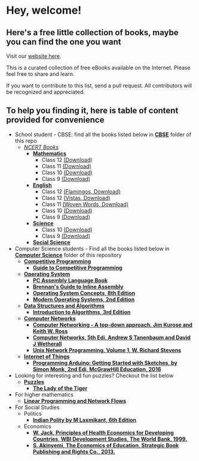# Hey, welcome!
## Here's a free little collection of books, maybe you can find the one you want
Visit our [website here](https://world-org.github.io/Books/).

This is a curated collection of free eBooks available on the Internet. Please feel free to share and learn.

If you want to contribute to this list, send a pull request. All contributors will be recognized and appreciated.

## To help you finding it, here is table of content provided for convenience

* School student - CBSE: find all the books listed below in [**CBSE**](/CBSE) folder of this repo
    * [*NCERT Books*](/CBSE)
        * [**Mathematics**](/CBSE/NCERT/Mathematics)
            * Class 12 [(Download)](https://ncert.nic.in/textbook/pdf/kemh1dd.zip)
            * Class 11 [(Download)](https://ncert.nic.in/textbook/pdf/kemh1dd.zip)
            * Class 10 [(Download)](https://ncert.nic.in/textbook/pdf/kemh1dd.zip)
            * Class 9 [(Download)](https://ncert.nic.in/textbook/pdf/kemh1dd.zip)
        * [**English**](/CBSE/NCERT/English)
            * Class 12 [(Flamingos, Download)](https://ncert.nic.in/textbook/pdf/lefl1dd.zip)
            * Class 12 [(Vistas, Download)](https://ncert.nic.in/textbook/pdf/levt1dd.zip)
            * Class 11 [(Woven Words, Download)](https://ncert.nic.in/textbook/pdf/keww1dd.zip)
            * Class 10 [(Download)](https://ncert.nic.in/textbook/pdf/jeff1dd.zip)
            * Class 9 [(Download)](https://ncert.nic.in/textbook/pdf/iebe1dd.zip)
        * [**Science**](/CBSE/NCERT/English)
            * Class 10 [(Download)](https://ncert.nic.in/textbook/pdf/jesc1dd.zip)
            * Class 9 [(Download)](https://ncert.nic.in/textbook/pdf/iesc1dd.zip)
        * [**Social Science**](/CBSE/NCERT/Social-Science)
* Computer Science students - Find all the books listed below in [**Computer Science**](/Computer-Science) folder of this repository
    * [**Competitive Programming**](https://github.com/Swastyy/Books/tree/master/Computer%20Science/Competitive%20Programming)
        * [**Guide to Competitive Programming**](https://github.com/Swastyy/Books/blob/master/Computer%20Science/Competitive%20Programming/Guide-to-Competitive-Programming-Learning-and-improving-Algorithms-through-Contests(1).pdf)
    * [**Operating System**](https://github.com/World-org/Books/tree/master/Computer%20Science/Operating%20System)
        * [**PC Assembly Language Book**](https://pdos.csail.mit.edu/6.828/2014/xv6/book-rev8.pdf)
        * [**Brennan's Guide to Inline Assembly**](http://www.delorie.com/djgpp/doc/brennan/brennan_att_inline_djgpp.html)
        * [**Operating System Concepts, 8th Edition**](http://web.cse.ohio-state.edu/~soundarajan.1/courses/3430/silberschatz8thedition.pdf)
        * [**Modern Operating Systems, 2nd Edition**](http://web.ist.utl.pt/~fabio.ferreira/material/so/Modern%20Operating%20Systems%202nd%20Ed%20by%20Tanenbaum%20(with%20pdf%20index).pdf)
    * [**Data Structures and Algorithms**](https://github.com/World-org/Books/tree/master/Computer%20Science/Data%20Structures%20and%20Algorithms)
        * [**Introduction to Algorithms, 3rd Edition**](https://github.com/World-org/Books/blob/master/Computer%20Science/Data%20Structures%20and%20Algorithms/Introduction_to_algorithms-3rd%20Edition.pdf)
    * [**Computer Networks**]()
        * [**Computer Networking - A top-down approach, Jim Kurose and Keith W. Ross**](https://drive.google.com/file/d/1FGcphXORI6yBGkYopZPFEMdmV1lSMp_D/view?usp=sharing)
        * [**Computer Networks, 5th Edi, Andrew S Tanenbaum and David J Wetherall**](https://www.mbit.edu.in/wp-content/uploads/2020/05/Computer-Networks-5th-Edition.pdf)
        * [**Unix Network Programming, Volume 1, W. Richard Stevens**](https://mathcs.clarku.edu/~jbreecher/cs280/UNIX%20Network%20Programming(Volume1,3rd).pdf)
    * [**Internet of Things**]()
        * [**Programming Arduino: Getting Started with Sketches, by Simon Monk, 2nd Edi, McGrawHill Education, 2016**]()
* Looking for interesting and fun puzzles? Checkout the list below
    * [**Puzzles**](https://github.com/World-org/Books/tree/master/Puzzles)
        * [**The Lady of the Tiger**](https://pdos.csail.mit.edu/6.828/2014/xv6/book-rev8.pdf)
* For higher mathematics
    * [**Linear Programming and Network Flows**](https://github.com/World-org/Books/blob/master/Mathematics/Linear%20Programming%20and%20Network%20Flows.pdf)
* For Social Studies
    * Politics
        * [**Indian Polity by M Laxmikant, 6th Edition**](https://drive.google.com/file/d/1ZlLBfOgc5MwXGEvd7uVULL98aavqoWet/view)
    * Economics
        * [**W. Jack, Principles of Health Economics for Developing Countries, WBI Development Studies, The World Bank, 1999.**](http://documents.worldbank.org/curated/en/569351468765045048/pdf/multi-page.pdf)
        * [**S. Akinyemi, The Economics of Education, Strategic Book Publishing and Rights Co., 2013.**](http://studentservices.lasu.edu.ng/LASU_Nigeria/Academic_Biodata/AKINYEMI,%20Samuel%20Taiwo.pdf)
